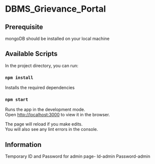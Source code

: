 # DBMS_Grievance_Portal

## Prerequisite

mongoDB should be installed on your local machine

## Available Scripts

In the project directory, you can run:

### `npm install`

Installs the required dependencies

### `npm start`

Runs the app in the development mode.<br />
Open [http://localhost:3000](http://localhost:3000) to view it in the browser.

The page will reload if you make edits.<br />
You will also see any lint errors in the console.

## Information
Temporary ID and Password for admin page-
Id-admin
Password-admin